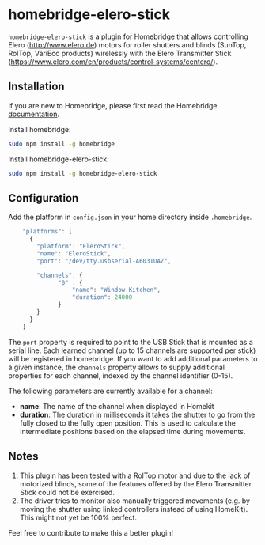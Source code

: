 # homebridge-elero-stick

`homebridge-elero-stick` is a plugin for Homebridge that allows controlling Elero (http://www.elero.de) motors for roller shutters and blinds (SunTop, RolTop, VariEco products) wirelessly with the Elero Transmitter Stick (https://www.elero.com/en/products/control-systems/centero/).

## Installation

If you are new to Homebridge, please first read the Homebridge [documentation](https://www.npmjs.com/package/homebridge).

Install homebridge:
```sh
sudo npm install -g homebridge
```
Install homebridge-elero-stick:
```sh
sudo npm install -g homebridge-elero-stick
```

## Configuration

Add the platform in `config.json` in your home directory inside `.homebridge`.

```js
    "platforms": [
      {
        "platform": "EleroStick",
        "name": "EleroStick",
        "port": "/dev/tty.usbserial-A603IUAZ",

        "channels": {
              "0" : {
                  "name": "Window Kitchen",
                  "duration": 24000
              }
        }
      }
    ]
```

The `port` property is required to point to the USB Stick that is mounted as a serial line. Each learned channel (up to 15 channels are supported per stick) will be registered in homebridge. If you want to add additional parameters to a given instance, the `channels` property allows to supply additional properties for each channel, indexed by the channel identifier (0-15).

The following parameters are currently available for a channel:
* **name**: The name of the channel when displayed in Homekit
* **duration**: The duration in milliseconds it takes the shutter to go from the fully closed to the fully open position. This is used to calculate the intermediate positions based on the elapsed time during movements.

## Notes
1. This plugin has been tested with a RolTop motor and due to the lack of motorized blinds, some of the features offered by the Elero Transmitter Stick could not be exercised. 
2. The driver tries to monitor also manually triggered movements (e.g. by moving the shutter using linked controllers instead of using HomeKit). This might not yet be 100% perfect.

Feel free to contribute to make this a better plugin!
